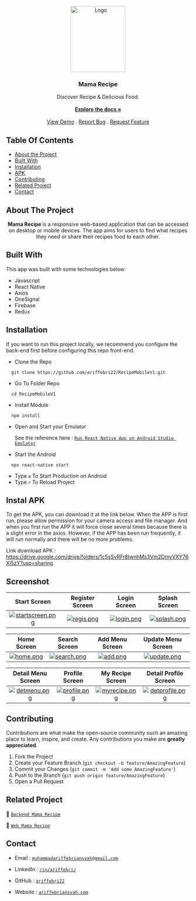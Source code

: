 <br/>
<p align="center">
  <a href="https://github.com/ariffebri22/RecipeMobileV1">
    <img src="https://i.postimg.cc/JnsbMGwj/mamarecipe-logo.png" alt="Logo" width="150" height="180">
  </a>

  <h3 align="center">Mama Recipe</h3>

  <p align="center">
    Discover Recipe & Delicious Food.
    <br/>
    <br/>
    <a href="https://github.com/ariffebri22/RecipeMobileV1"><strong>Explore the docs »</strong></a>
    <br/>
    <br/>
    <a href="https://github.com/ariffebri22/RecipeMobileV1">View Demo</a>
    .
    <a href="https://github.com/ariffebri22/RecipeMobileV1/issues">Report Bug</a>
    .
    <a href="https://github.com/ariffebri22/RecipeMobileV1/issues">Request Feature</a>
  </p>
</p>

## Table Of Contents

- [About the Project](#about-the-project)
- [Built With](#built-with)
- [Installation](#installation)
- [APK](#instal-apk)
- [Contributing](#contributing)
- [Related Project](#related-project)
- [Contact](#contact)


## About The Project

<p align="center">
  <b>
    Mama Recipe
  </b>
   is a responsive web-based application that can be accessed on desktop or mobile devices. The app aims for users to find what recipes they need or share their recipes food to each other.

</p>

## Built With

This app was built with some technologies below:

- Javascript
- React Native
- Axios
- OneSignal
- Firebase
- Redux

## Installation

If you want to run this project locally, we recommend you configure the back-end first before configuring this repo front-end.

- Clone the Repo

```
  git clone https://github.com/ariffebri22/RecipeMobileV1.git
```

- Go To Folder Repo

```
  cd RecipeMobileV1
```

- Install Module

```
  npm install
```

- Open and Start your Emulator

  See the reference here :
  [`Run React Native App on Android Studio Emulator`](https://medium.com/@wnyao/run-create-react-native-app-on-android-studios-emulator-ad678a0c362f)

- Start the Android

```
  npx react-native start
```

- Type `a` To Start Production on Android
- Type `r` To Reload Project

## Instal APK

To get the APK, you can download it at the link below. When the APP is first run, please allow permission for your camera access and file manager. And when you first run the APP it will force close several times because there is a slight error in the axios. However, if the APP has been run frequently, it will run normally and there will be no more problems.

Link download APK :
https://drive.google.com/drive/folders/1c5sSvRFr8IwnhMs3Vm2DmyVXY76Xl5zY?usp=sharing

## Screenshot

| Start Screen | Register Screen | Login Screen | Splash Screen |
| :---: | :---: | :---: | :---: |
[![startscreen.png](https://res.cloudinary.com/dcpi3m2up/image/upload/v1695713736/samples/Recipe/mobile/Screenshot_2023-09-19-19-57-46-912_com.recipemobilev1_ciw9pg.jpg)](https://res.cloudinary.com/dcpi3m2up/image/upload/v1695713736/samples/Recipe/mobile/Screenshot_2023-09-19-19-57-46-912_com.recipemobilev1_ciw9pg.jpg) | [![regis.png](https://res.cloudinary.com/dcpi3m2up/image/upload/v1695713723/samples/Recipe/mobile/Screenshot_2023-09-19-19-57-56-941_com.recipemobilev1_kwhgrn.jpg)](https://res.cloudinary.com/dcpi3m2up/image/upload/v1695713723/samples/Recipe/mobile/Screenshot_2023-09-19-19-57-56-941_com.recipemobilev1_kwhgrn.jpg) | [![login.png](https://res.cloudinary.com/dcpi3m2up/image/upload/v1695713723/samples/Recipe/mobile/Screenshot_2023-09-19-19-57-52-155_com.recipemobilev1_wibqpb.jpg)](https://res.cloudinary.com/dcpi3m2up/image/upload/v1695713723/samples/Recipe/mobile/Screenshot_2023-09-19-19-57-52-155_com.recipemobilev1_wibqpb.jpg) | [![splash.png](https://res.cloudinary.com/dcpi3m2up/image/upload/v1695713743/samples/Recipe/mobile/Screenshot_2023-09-19-20-00-42-659_com.recipemobilev1_spcrsr.jpg)](https://res.cloudinary.com/dcpi3m2up/image/upload/v1695713743/samples/Recipe/mobile/Screenshot_2023-09-19-20-00-42-659_com.recipemobilev1_spcrsr.jpg) |

| Home Screen | Search Screen | Add Menu Screen | Update Menu Screen |
| :---: | :---: | :---: | :---: |
[![home.png](https://res.cloudinary.com/dcpi3m2up/image/upload/v1695713731/samples/Recipe/mobile/Screenshot_2023-09-19-19-58-23-430_com.recipemobilev1_yb9mbr.jpg)](https://res.cloudinary.com/dcpi3m2up/image/upload/v1695713731/samples/Recipe/mobile/Screenshot_2023-09-19-19-58-23-430_com.recipemobilev1_yb9mbr.jpg) | [![search.png](https://res.cloudinary.com/dcpi3m2up/image/upload/v1695713724/samples/Recipe/mobile/Screenshot_2023-09-19-19-58-34-999_com.recipemobilev1_ugibxf.jpg)](https://res.cloudinary.com/dcpi3m2up/image/upload/v1695713724/samples/Recipe/mobile/Screenshot_2023-09-19-19-58-34-999_com.recipemobilev1_ugibxf.jpg) | [![add.png](https://res.cloudinary.com/dcpi3m2up/image/upload/v1695713720/samples/Recipe/mobile/Screenshot_2023-09-19-19-58-41-619_com.recipemobilev1_bb5hns.jpg)](https://res.cloudinary.com/dcpi3m2up/image/upload/v1695713720/samples/Recipe/mobile/Screenshot_2023-09-19-19-58-41-619_com.recipemobilev1_bb5hns.jpg) | [![update.png](https://res.cloudinary.com/dcpi3m2up/image/upload/v1695713734/samples/Recipe/mobile/Screenshot_2023-09-19-19-59-09-480_com.recipemobilev1_wtyi2z.jpg)](https://res.cloudinary.com/dcpi3m2up/image/upload/v1695713734/samples/Recipe/mobile/Screenshot_2023-09-19-19-59-09-480_com.recipemobilev1_wtyi2z.jpg) |

| Detail Menu Screen | Profile Screen | My Recipe Screen | Detail Profile Screen |
| :---: | :---: | :---: | :---: |
[![detmenu.png](https://res.cloudinary.com/dcpi3m2up/image/upload/v1695713739/samples/Recipe/mobile/Screenshot_2023-09-19-19-59-46-523_com.recipemobilev1_cjrwxo.jpg)](https://res.cloudinary.com/dcpi3m2up/image/upload/v1695713739/samples/Recipe/mobile/Screenshot_2023-09-19-19-59-46-523_com.recipemobilev1_cjrwxo.jpg) | [![profile.png](https://res.cloudinary.com/dcpi3m2up/image/upload/v1695713724/samples/Recipe/mobile/Screenshot_2023-09-19-19-58-46-175_com.recipemobilev1_pygjjy.jpg)](https://res.cloudinary.com/dcpi3m2up/image/upload/v1695713724/samples/Recipe/mobile/Screenshot_2023-09-19-19-58-46-175_com.recipemobilev1_pygjjy.jpg) | [![myrecipe.png](https://res.cloudinary.com/dcpi3m2up/image/upload/v1695713726/samples/Recipe/mobile/Screenshot_2023-09-19-19-58-59-984_com.recipemobilev1_uyfv8q.jpg)](https://res.cloudinary.com/dcpi3m2up/image/upload/v1695713726/samples/Recipe/mobile/Screenshot_2023-09-19-19-58-59-984_com.recipemobilev1_uyfv8q.jpg) | [![detprofile.png](https://res.cloudinary.com/dcpi3m2up/image/upload/v1695713726/samples/Recipe/mobile/Screenshot_2023-09-19-19-58-52-442_com.recipemobilev1_shwcnl.jpg)](https://res.cloudinary.com/dcpi3m2up/image/upload/v1695713726/samples/Recipe/mobile/Screenshot_2023-09-19-19-58-52-442_com.recipemobilev1_shwcnl.jpg) |

## Contributing

Contributions are what make the open-source community such an amazing place to learn, inspire, and create. Any contributions you make are **greatly appreciated**.

1. Fork the Project
2. Create your Feature Branch (`git checkout -b feature/AmazingFeature`)
3. Commit your Changes (`git commit -m 'Add some AmazingFeature'`)
4. Push to the Branch (`git push origin feature/AmazingFeature`)
5. Open a Pull Request

## Related Project

:rocket: [`Backend Mama Recipe`](https://github.com/ariffebri22/RecipeAPIV2.2)

:rocket: [`Web Mama Recipe`](https://github.com/ariffebri22/RecipeWEBV2)

<!-- :rocket: [`Install Mama Recipe Mobile APK`](https://drive.google.com/drive/folders/1Z31nBEuJ2Tj0zEAMYCUsL7hJyQfuGmIy) -->

## Contact

- Email : [`muhammadariffebriansyah@gmail.com`](mailto:muhammadariffebriansyah@gmail.com)

- LinkedIn : [`/in/ariffebri/`](https://www.linkedin.com/in/ariffebri/)

- GitHub : [`ariffebri22`](https://github.com/ariffebri22)

- Website : [`ariffebriansyah.com`](https://ariffebriansyah.com)
